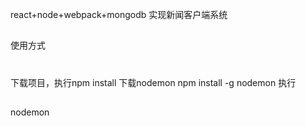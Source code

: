 react+node+webpack+mongodb
实现新闻客户端系统
##
使用方式
#
下载项目，执行npm install
下载nodemon
npm install -g nodemon
执行
##
nodemon
##
